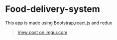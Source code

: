 # Food-delivery-system
This app is made using Bootstrap,react.js and redux

 
 
<blockquote class="imgur-embed-pub" lang="en" data-id="undefined"><a href="https://imgur.com/undefined">View post on imgur.com</a></blockquote><script async src="//s.imgur.com/min/embed.js" charset="utf-8"></script>
